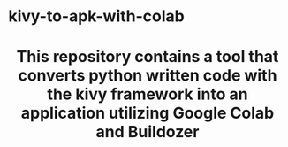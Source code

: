 # kivy-to-apk-with-colab
<h1 align="center">This repository contains a tool that converts python written code with the <strong>kivy framework</strong> into an application utilizing Google Colab and Buildozer </h1>
